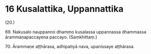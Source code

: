 # 16 Kusalattika, Uppannattika

(20.)

69\. Nakusalo nauppanno dhammo kusalassa uppannassa dhammassa ārammaṇapaccayena paccayo. (Saṃkhittaṃ.)

70\. Ārammaṇe aṭṭhārasa, adhipatiyā nava, upanissaye aṭṭhārasa.
